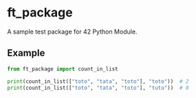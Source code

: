 # ft_package

A sample test package for 42 Python Module.

## Example

```python
from ft_package import count_in_list

print(count_in_list(["toto", "tata", "toto"], "toto"))  # 2
print(count_in_list(["toto", "tata", "toto"], "tutu"))  # 0
